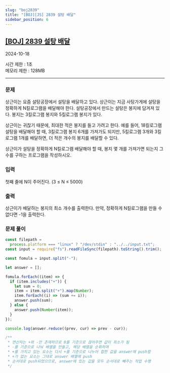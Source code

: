 ```yaml
---
slug: "boj2839"
title: "[BOJ][JS] 2839 설탕 배달"
sidebar_position: 6
---
```


## [[BOJ] 2839 설탕 배달](https://www.acmicpc.net/problem/2839)

2024-10-18

시간 제한 : 1초  
메모리 제한 : 128MB

---

### 문제

상근이는 요즘 설탕공장에서 설탕을 배달하고 있다. 상근이는 지금 사탕가게에 설탕을 정확하게 N킬로그램을 배달해야 한다. 설탕공장에서 만드는 설탕은 봉지에 담겨져 있다. 봉지는 3킬로그램 봉지와 5킬로그램 봉지가 있다.

상근이는 귀찮기 때문에, 최대한 적은 봉지를 들고 가려고 한다. 예를 들어, 18킬로그램 설탕을 배달해야 할 때, 3킬로그램 봉지 6개를 가져가도 되지만, 5킬로그램 3개와 3킬로그램 1개를 배달하면, 더 적은 개수의 봉지를 배달할 수 있다.

상근이가 설탕을 정확하게 N킬로그램 배달해야 할 때, 봉지 몇 개를 가져가면 되는지 그 수를 구하는 프로그램을 작성하시오.

### 입력

첫째 줄에 N이 주어진다. (3 ≤ N ≤ 5000)

### 출력

상근이가 배달하는 봉지의 최소 개수를 출력한다. 만약, 정확하게 N킬로그램을 만들 수 없다면 -1을 출력한다.

### 문제 풀이

```js
const filepath =
  process.platform === "linux" ? "/dev/stdin" : "../../input.txt";
const input = require("fs").readFileSync(filepath).toString().trim();

const fomula = input.split("-");

let answer = [];

fomula.forEach((item) => {
  if (item.includes("+")) {
    let sum = 0;
    item = item.split("+").map(Number);
    item.forEach((i) => (sum += i));
    answer.push(sum);
  } else {
    answer.push(Number(item));
  }
});

console.log(answer.reduce((prev, cur) => prev - cur));

/**
 * 연산자는 +와 -만 존재하므로 0를 기준으로 끊어주면 값이 최소가 됨
 * -를 기준으로 나눠 배열을 만들고, 해당 배열을 순회하며
 * +를 가지고 있는 요소는 다시 +를 기준으로 나누어 합한 값을 answer에 push함
 * +가 없는 요소는 그대로 answer 배열에 push
 * 순서대로 push되었으므로, answer에 있는 값을 모두 순서대로 빼주는 작업 수행
 */
```
